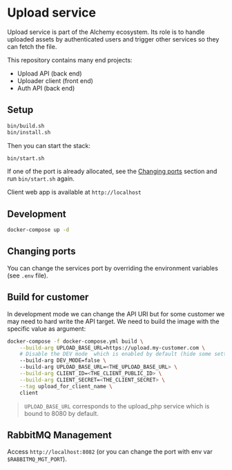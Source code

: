 # Upload service

Upload service is part of the Alchemy ecosystem.
Its role is to handle uploaded assets by authenticated users and trigger other services so they can fetch the file.

This repository contains many end projects:
- Upload API (back end)
- Uploader client (front end)
- Auth API (back end)

## Setup

```bash
bin/build.sh
bin/install.sh
```

Then you can start the stack:

```bash
bin/start.sh
```

If one of the port is already allocated, see the [Changing ports](#changing-ports) section and run `bin/start.sh` again.

Client web app is available at `http://localhost`

## Development

```bash
docker-compose up -d
```

## Changing ports

You can change the services port by overriding the environment variables (see `.env` file).

## Build for customer

In development mode we can change the API URI but for some customer we may need to hard write the API target.
We need to build the image with the specific value as argument:

```bash
docker-compose -f docker-compose.yml build \
    --build-arg UPLOAD_BASE_URL=https://upload.my-customer.com \
    # Disable the DEV mode  which is enabled by default (hide some settings in application)
    --build-arg DEV_MODE=false \ 
    --build-arg UPLOAD_BASE_URL=<THE_UPLOAD_BASE_URL> \
    --build-arg CLIENT_ID=<THE_CLIENT_PUBLIC_ID> \
    --build-arg CLIENT_SECRET=<THE_CLIENT_SECRET> \
    --tag upload_for_client_name \
    client
```

> `UPLOAD_BASE_URL` corresponds to the upload_php service which is bound to 8080 by default.

## RabbitMQ Management

Access `http://localhost:8082` (or you can change the port with env var `$RABBITMQ_MGT_PORT`).
